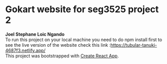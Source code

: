 # Gokart website for seg3525 project 2<br>
<b>Joel Stephane Loic Ngando</b><br>
To run this project on your local machine you need to do npm install first 
to see the live version of the website check this link :https://tubular-tanuki-4687f3.netlify.app/ <br>
This project was bootstrapped with [Create React App](https://github.com/facebook/create-react-app).
